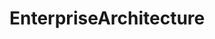 # EnterpriseArchitecture   

<script src="https://unpkg.com/@stoplight/elements/web-components.min.js"></script>
<link rel="stylesheet" href="https://unpkg.com/@stoplight/elements/styles.min.css">

<elements-api
  apiDescriptionUrl="EnterpriseArchitecture.yaml"
  layout="sidebar"
  router="hash"
  hideTryIt="false"
  hideSchemas="false"
  hideInternal="false"
/>